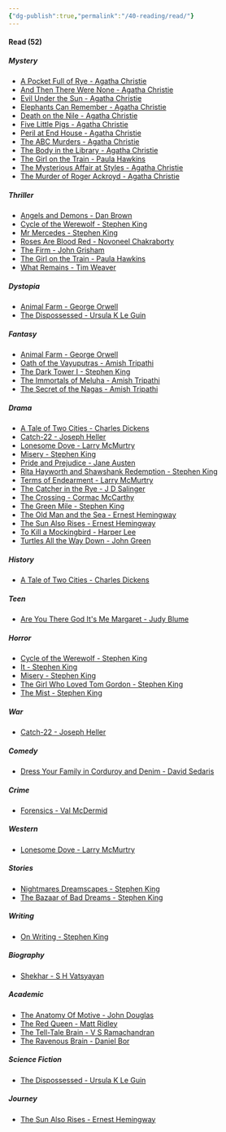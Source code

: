 ```yaml
---
{"dg-publish":true,"permalink":"/40-reading/read/"}
---
```


<h4><span>Read (52)</span></h4><h5><span>Mystery</span></h5><div><ul class="dataview list-view-ul"><li><span><a aria-label-position="top" aria-label="40 Reading/Books/A Pocket Full of Rye - Agatha Christie.md" data-href="40 Reading/Books/A Pocket Full of Rye - Agatha Christie.md" href="40 Reading/Books/A Pocket Full of Rye - Agatha Christie.md" class="internal-link" target="_blank" rel="noopener">A Pocket Full of Rye - Agatha Christie</a></span></li><li><span><a aria-label-position="top" aria-label="40 Reading/Books/And Then There Were None - Agatha Christie.md" data-href="40 Reading/Books/And Then There Were None - Agatha Christie.md" href="40 Reading/Books/And Then There Were None - Agatha Christie.md" class="internal-link" target="_blank" rel="noopener">And Then There Were None - Agatha Christie</a></span></li><li><span><a aria-label-position="top" aria-label="40 Reading/Books/Evil Under the Sun - Agatha Christie.md" data-href="40 Reading/Books/Evil Under the Sun - Agatha Christie.md" href="40 Reading/Books/Evil Under the Sun - Agatha Christie.md" class="internal-link" target="_blank" rel="noopener">Evil Under the Sun - Agatha Christie</a></span></li><li><span><a aria-label-position="top" aria-label="40 Reading/Books/Elephants Can Remember - Agatha Christie.md" data-href="40 Reading/Books/Elephants Can Remember - Agatha Christie.md" href="40 Reading/Books/Elephants Can Remember - Agatha Christie.md" class="internal-link" target="_blank" rel="noopener">Elephants Can Remember - Agatha Christie</a></span></li><li><span><a aria-label-position="top" aria-label="40 Reading/Books/Death on the Nile - Agatha Christie.md" data-href="40 Reading/Books/Death on the Nile - Agatha Christie.md" href="40 Reading/Books/Death on the Nile - Agatha Christie.md" class="internal-link" target="_blank" rel="noopener">Death on the Nile - Agatha Christie</a></span></li><li><span><a aria-label-position="top" aria-label="40 Reading/Books/Five Little Pigs - Agatha Christie.md" data-href="40 Reading/Books/Five Little Pigs - Agatha Christie.md" href="40 Reading/Books/Five Little Pigs - Agatha Christie.md" class="internal-link" target="_blank" rel="noopener">Five Little Pigs - Agatha Christie</a></span></li><li><span><a aria-label-position="top" aria-label="40 Reading/Books/Peril at End House - Agatha Christie.md" data-href="40 Reading/Books/Peril at End House - Agatha Christie.md" href="40 Reading/Books/Peril at End House - Agatha Christie.md" class="internal-link" target="_blank" rel="noopener">Peril at End House - Agatha Christie</a></span></li><li><span><a aria-label-position="top" aria-label="40 Reading/Books/The ABC Murders - Agatha Christie.md" data-href="40 Reading/Books/The ABC Murders - Agatha Christie.md" href="40 Reading/Books/The ABC Murders - Agatha Christie.md" class="internal-link" target="_blank" rel="noopener">The ABC Murders - Agatha Christie</a></span></li><li><span><a aria-label-position="top" aria-label="40 Reading/Books/The Body in the Library - Agatha Christie.md" data-href="40 Reading/Books/The Body in the Library - Agatha Christie.md" href="40 Reading/Books/The Body in the Library - Agatha Christie.md" class="internal-link" target="_blank" rel="noopener">The Body in the Library - Agatha Christie</a></span></li><li><span><a aria-label-position="top" aria-label="40 Reading/Books/The Girl on the Train - Paula Hawkins.md" data-href="40 Reading/Books/The Girl on the Train - Paula Hawkins.md" href="40 Reading/Books/The Girl on the Train - Paula Hawkins.md" class="internal-link" target="_blank" rel="noopener">The Girl on the Train - Paula Hawkins</a></span></li><li><span><a aria-label-position="top" aria-label="40 Reading/Books/The Mysterious Affair at Styles - Agatha Christie.md" data-href="40 Reading/Books/The Mysterious Affair at Styles - Agatha Christie.md" href="40 Reading/Books/The Mysterious Affair at Styles - Agatha Christie.md" class="internal-link" target="_blank" rel="noopener">The Mysterious Affair at Styles - Agatha Christie</a></span></li><li><span><a aria-label-position="top" aria-label="40 Reading/Books/The Murder of Roger Ackroyd - Agatha Christie.md" data-href="40 Reading/Books/The Murder of Roger Ackroyd - Agatha Christie.md" href="40 Reading/Books/The Murder of Roger Ackroyd - Agatha Christie.md" class="internal-link" target="_blank" rel="noopener">The Murder of Roger Ackroyd - Agatha Christie</a></span></li></ul></div><h5><span>Thriller</span></h5><div><ul class="dataview list-view-ul"><li><span><a aria-label-position="top" aria-label="40 Reading/Books/Angels and Demons - Dan Brown.md" data-href="40 Reading/Books/Angels and Demons - Dan Brown.md" href="40 Reading/Books/Angels and Demons - Dan Brown.md" class="internal-link" target="_blank" rel="noopener">Angels and Demons - Dan Brown</a></span></li><li><span><a aria-label-position="top" aria-label="40 Reading/Books/Cycle of the Werewolf - Stephen King.md" data-href="40 Reading/Books/Cycle of the Werewolf - Stephen King.md" href="40 Reading/Books/Cycle of the Werewolf - Stephen King.md" class="internal-link" target="_blank" rel="noopener">Cycle of the Werewolf - Stephen King</a></span></li><li><span><a aria-label-position="top" aria-label="40 Reading/Books/Mr Mercedes - Stephen King.md" data-href="40 Reading/Books/Mr Mercedes - Stephen King.md" href="40 Reading/Books/Mr Mercedes - Stephen King.md" class="internal-link" target="_blank" rel="noopener">Mr Mercedes - Stephen King</a></span></li><li><span><a aria-label-position="top" aria-label="40 Reading/Books/Roses Are Blood Red - Novoneel Chakraborty.md" data-href="40 Reading/Books/Roses Are Blood Red - Novoneel Chakraborty.md" href="40 Reading/Books/Roses Are Blood Red - Novoneel Chakraborty.md" class="internal-link" target="_blank" rel="noopener">Roses Are Blood Red - Novoneel Chakraborty</a></span></li><li><span><a aria-label-position="top" aria-label="40 Reading/Books/The Firm - John Grisham.md" data-href="40 Reading/Books/The Firm - John Grisham.md" href="40 Reading/Books/The Firm - John Grisham.md" class="internal-link" target="_blank" rel="noopener">The Firm - John Grisham</a></span></li><li><span><a aria-label-position="top" aria-label="40 Reading/Books/The Girl on the Train - Paula Hawkins.md" data-href="40 Reading/Books/The Girl on the Train - Paula Hawkins.md" href="40 Reading/Books/The Girl on the Train - Paula Hawkins.md" class="internal-link" target="_blank" rel="noopener">The Girl on the Train - Paula Hawkins</a></span></li><li><span><a aria-label-position="top" aria-label="40 Reading/Books/What Remains - Tim Weaver.md" data-href="40 Reading/Books/What Remains - Tim Weaver.md" href="40 Reading/Books/What Remains - Tim Weaver.md" class="internal-link" target="_blank" rel="noopener">What Remains - Tim Weaver</a></span></li></ul></div><h5><span>Dystopia</span></h5><div><ul class="dataview list-view-ul"><li><span><a aria-label-position="top" aria-label="40 Reading/Books/Animal Farm - George Orwell.md" data-href="40 Reading/Books/Animal Farm - George Orwell.md" href="40 Reading/Books/Animal Farm - George Orwell.md" class="internal-link" target="_blank" rel="noopener">Animal Farm - George Orwell</a></span></li><li><span><a aria-label-position="top" aria-label="40 Reading/Books/The Dispossessed - Ursula K Le Guin.md" data-href="40 Reading/Books/The Dispossessed - Ursula K Le Guin.md" href="40 Reading/Books/The Dispossessed - Ursula K Le Guin.md" class="internal-link" target="_blank" rel="noopener">The Dispossessed - Ursula K Le Guin</a></span></li></ul></div><h5><span>Fantasy</span></h5><div><ul class="dataview list-view-ul"><li><span><a aria-label-position="top" aria-label="40 Reading/Books/Animal Farm - George Orwell.md" data-href="40 Reading/Books/Animal Farm - George Orwell.md" href="40 Reading/Books/Animal Farm - George Orwell.md" class="internal-link" target="_blank" rel="noopener">Animal Farm - George Orwell</a></span></li><li><span><a aria-label-position="top" aria-label="40 Reading/Books/Oath of the Vayuputras - Amish Tripathi.md" data-href="40 Reading/Books/Oath of the Vayuputras - Amish Tripathi.md" href="40 Reading/Books/Oath of the Vayuputras - Amish Tripathi.md" class="internal-link" target="_blank" rel="noopener">Oath of the Vayuputras - Amish Tripathi</a></span></li><li><span><a aria-label-position="top" aria-label="40 Reading/Books/The Dark Tower I - Stephen King.md" data-href="40 Reading/Books/The Dark Tower I - Stephen King.md" href="40 Reading/Books/The Dark Tower I - Stephen King.md" class="internal-link" target="_blank" rel="noopener">The Dark Tower I - Stephen King</a></span></li><li><span><a aria-label-position="top" aria-label="40 Reading/Books/The Immortals of Meluha - Amish Tripathi.md" data-href="40 Reading/Books/The Immortals of Meluha - Amish Tripathi.md" href="40 Reading/Books/The Immortals of Meluha - Amish Tripathi.md" class="internal-link" target="_blank" rel="noopener">The Immortals of Meluha - Amish Tripathi</a></span></li><li><span><a aria-label-position="top" aria-label="40 Reading/Books/The Secret of the Nagas - Amish Tripathi.md" data-href="40 Reading/Books/The Secret of the Nagas - Amish Tripathi.md" href="40 Reading/Books/The Secret of the Nagas - Amish Tripathi.md" class="internal-link" target="_blank" rel="noopener">The Secret of the Nagas - Amish Tripathi</a></span></li></ul></div><h5><span>Drama</span></h5><div><ul class="dataview list-view-ul"><li><span><a aria-label-position="top" aria-label="40 Reading/Books/A Tale of Two Cities - Charles Dickens.md" data-href="40 Reading/Books/A Tale of Two Cities - Charles Dickens.md" href="40 Reading/Books/A Tale of Two Cities - Charles Dickens.md" class="internal-link" target="_blank" rel="noopener">A Tale of Two Cities - Charles Dickens</a></span></li><li><span><a aria-label-position="top" aria-label="40 Reading/Books/Catch-22 - Joseph Heller.md" data-href="40 Reading/Books/Catch-22 - Joseph Heller.md" href="40 Reading/Books/Catch-22 - Joseph Heller.md" class="internal-link" target="_blank" rel="noopener">Catch-22 - Joseph Heller</a></span></li><li><span><a aria-label-position="top" aria-label="40 Reading/Books/Lonesome Dove - Larry McMurtry.md" data-href="40 Reading/Books/Lonesome Dove - Larry McMurtry.md" href="40 Reading/Books/Lonesome Dove - Larry McMurtry.md" class="internal-link" target="_blank" rel="noopener">Lonesome Dove - Larry McMurtry</a></span></li><li><span><a aria-label-position="top" aria-label="40 Reading/Books/Misery - Stephen King.md" data-href="40 Reading/Books/Misery - Stephen King.md" href="40 Reading/Books/Misery - Stephen King.md" class="internal-link" target="_blank" rel="noopener">Misery - Stephen King</a></span></li><li><span><a aria-label-position="top" aria-label="40 Reading/Books/Pride and Prejudice - Jane Austen.md" data-href="40 Reading/Books/Pride and Prejudice - Jane Austen.md" href="40 Reading/Books/Pride and Prejudice - Jane Austen.md" class="internal-link" target="_blank" rel="noopener">Pride and Prejudice - Jane Austen</a></span></li><li><span><a aria-label-position="top" aria-label="40 Reading/Books/Rita Hayworth and Shawshank Redemption - Stephen King.md" data-href="40 Reading/Books/Rita Hayworth and Shawshank Redemption - Stephen King.md" href="40 Reading/Books/Rita Hayworth and Shawshank Redemption - Stephen King.md" class="internal-link" target="_blank" rel="noopener">Rita Hayworth and Shawshank Redemption - Stephen King</a></span></li><li><span><a aria-label-position="top" aria-label="40 Reading/Books/Terms of Endearment - Larry McMurtry.md" data-href="40 Reading/Books/Terms of Endearment - Larry McMurtry.md" href="40 Reading/Books/Terms of Endearment - Larry McMurtry.md" class="internal-link" target="_blank" rel="noopener">Terms of Endearment - Larry McMurtry</a></span></li><li><span><a aria-label-position="top" aria-label="40 Reading/Books/The Catcher in the Rye - J D Salinger.md" data-href="40 Reading/Books/The Catcher in the Rye - J D Salinger.md" href="40 Reading/Books/The Catcher in the Rye - J D Salinger.md" class="internal-link" target="_blank" rel="noopener">The Catcher in the Rye - J D Salinger</a></span></li><li><span><a aria-label-position="top" aria-label="40 Reading/Books/The Crossing - Cormac McCarthy.md" data-href="40 Reading/Books/The Crossing - Cormac McCarthy.md" href="40 Reading/Books/The Crossing - Cormac McCarthy.md" class="internal-link" target="_blank" rel="noopener">The Crossing - Cormac McCarthy</a></span></li><li><span><a aria-label-position="top" aria-label="40 Reading/Books/The Green Mile - Stephen King.md" data-href="40 Reading/Books/The Green Mile - Stephen King.md" href="40 Reading/Books/The Green Mile - Stephen King.md" class="internal-link" target="_blank" rel="noopener">The Green Mile - Stephen King</a></span></li><li><span><a aria-label-position="top" aria-label="40 Reading/Books/The Old Man and the Sea - Ernest Hemingway.md" data-href="40 Reading/Books/The Old Man and the Sea - Ernest Hemingway.md" href="40 Reading/Books/The Old Man and the Sea - Ernest Hemingway.md" class="internal-link" target="_blank" rel="noopener">The Old Man and the Sea - Ernest Hemingway</a></span></li><li><span><a aria-label-position="top" aria-label="40 Reading/Books/The Sun Also Rises - Ernest Hemingway.md" data-href="40 Reading/Books/The Sun Also Rises - Ernest Hemingway.md" href="40 Reading/Books/The Sun Also Rises - Ernest Hemingway.md" class="internal-link" target="_blank" rel="noopener">The Sun Also Rises - Ernest Hemingway</a></span></li><li><span><a aria-label-position="top" aria-label="40 Reading/Books/To Kill a Mockingbird - Harper Lee.md" data-href="40 Reading/Books/To Kill a Mockingbird - Harper Lee.md" href="40 Reading/Books/To Kill a Mockingbird - Harper Lee.md" class="internal-link" target="_blank" rel="noopener">To Kill a Mockingbird - Harper Lee</a></span></li><li><span><a aria-label-position="top" aria-label="40 Reading/Books/Turtles All the Way Down - John Green.md" data-href="40 Reading/Books/Turtles All the Way Down - John Green.md" href="40 Reading/Books/Turtles All the Way Down - John Green.md" class="internal-link" target="_blank" rel="noopener">Turtles All the Way Down - John Green</a></span></li></ul></div><h5><span>History</span></h5><div><ul class="dataview list-view-ul"><li><span><a aria-label-position="top" aria-label="40 Reading/Books/A Tale of Two Cities - Charles Dickens.md" data-href="40 Reading/Books/A Tale of Two Cities - Charles Dickens.md" href="40 Reading/Books/A Tale of Two Cities - Charles Dickens.md" class="internal-link" target="_blank" rel="noopener">A Tale of Two Cities - Charles Dickens</a></span></li></ul></div><h5><span>Teen</span></h5><div><ul class="dataview list-view-ul"><li><span><a aria-label-position="top" aria-label="40 Reading/Books/Are You There God It's Me Margaret - Judy Blume.md" data-href="40 Reading/Books/Are You There God It's Me Margaret - Judy Blume.md" href="40 Reading/Books/Are You There God It's Me Margaret - Judy Blume.md" class="internal-link" target="_blank" rel="noopener">Are You There God It's Me Margaret - Judy Blume</a></span></li></ul></div><h5><span>Horror</span></h5><div><ul class="dataview list-view-ul"><li><span><a aria-label-position="top" aria-label="40 Reading/Books/Cycle of the Werewolf - Stephen King.md" data-href="40 Reading/Books/Cycle of the Werewolf - Stephen King.md" href="40 Reading/Books/Cycle of the Werewolf - Stephen King.md" class="internal-link" target="_blank" rel="noopener">Cycle of the Werewolf - Stephen King</a></span></li><li><span><a aria-label-position="top" aria-label="40 Reading/Books/It - Stephen King.md" data-href="40 Reading/Books/It - Stephen King.md" href="40 Reading/Books/It - Stephen King.md" class="internal-link" target="_blank" rel="noopener">It - Stephen King</a></span></li><li><span><a aria-label-position="top" aria-label="40 Reading/Books/Misery - Stephen King.md" data-href="40 Reading/Books/Misery - Stephen King.md" href="40 Reading/Books/Misery - Stephen King.md" class="internal-link" target="_blank" rel="noopener">Misery - Stephen King</a></span></li><li><span><a aria-label-position="top" aria-label="40 Reading/Books/The Girl Who Loved Tom Gordon - Stephen King.md" data-href="40 Reading/Books/The Girl Who Loved Tom Gordon - Stephen King.md" href="40 Reading/Books/The Girl Who Loved Tom Gordon - Stephen King.md" class="internal-link" target="_blank" rel="noopener">The Girl Who Loved Tom Gordon - Stephen King</a></span></li><li><span><a aria-label-position="top" aria-label="40 Reading/Books/The Mist - Stephen King.md" data-href="40 Reading/Books/The Mist - Stephen King.md" href="40 Reading/Books/The Mist - Stephen King.md" class="internal-link" target="_blank" rel="noopener">The Mist - Stephen King</a></span></li></ul></div><h5><span>War</span></h5><div><ul class="dataview list-view-ul"><li><span><a aria-label-position="top" aria-label="40 Reading/Books/Catch-22 - Joseph Heller.md" data-href="40 Reading/Books/Catch-22 - Joseph Heller.md" href="40 Reading/Books/Catch-22 - Joseph Heller.md" class="internal-link" target="_blank" rel="noopener">Catch-22 - Joseph Heller</a></span></li></ul></div><h5><span>Comedy</span></h5><div><ul class="dataview list-view-ul"><li><span><a aria-label-position="top" aria-label="40 Reading/Books/Dress Your Family in Corduroy and Denim - David Sedaris.md" data-href="40 Reading/Books/Dress Your Family in Corduroy and Denim - David Sedaris.md" href="40 Reading/Books/Dress Your Family in Corduroy and Denim - David Sedaris.md" class="internal-link" target="_blank" rel="noopener">Dress Your Family in Corduroy and Denim - David Sedaris</a></span></li></ul></div><h5><span>Crime</span></h5><div><ul class="dataview list-view-ul"><li><span><a aria-label-position="top" aria-label="40 Reading/Books/Forensics - Val McDermid.md" data-href="40 Reading/Books/Forensics - Val McDermid.md" href="40 Reading/Books/Forensics - Val McDermid.md" class="internal-link" target="_blank" rel="noopener">Forensics - Val McDermid</a></span></li></ul></div><h5><span>Western</span></h5><div><ul class="dataview list-view-ul"><li><span><a aria-label-position="top" aria-label="40 Reading/Books/Lonesome Dove - Larry McMurtry.md" data-href="40 Reading/Books/Lonesome Dove - Larry McMurtry.md" href="40 Reading/Books/Lonesome Dove - Larry McMurtry.md" class="internal-link" target="_blank" rel="noopener">Lonesome Dove - Larry McMurtry</a></span></li></ul></div><h5><span>Stories</span></h5><div><ul class="dataview list-view-ul"><li><span><a aria-label-position="top" aria-label="40 Reading/Books/Nightmares Dreamscapes - Stephen King.md" data-href="40 Reading/Books/Nightmares Dreamscapes - Stephen King.md" href="40 Reading/Books/Nightmares Dreamscapes - Stephen King.md" class="internal-link" target="_blank" rel="noopener">Nightmares Dreamscapes - Stephen King</a></span></li><li><span><a aria-label-position="top" aria-label="40 Reading/Books/The Bazaar of Bad Dreams - Stephen King.md" data-href="40 Reading/Books/The Bazaar of Bad Dreams - Stephen King.md" href="40 Reading/Books/The Bazaar of Bad Dreams - Stephen King.md" class="internal-link" target="_blank" rel="noopener">The Bazaar of Bad Dreams - Stephen King</a></span></li></ul></div><h5><span>Writing</span></h5><div><ul class="dataview list-view-ul"><li><span><a aria-label-position="top" aria-label="40 Reading/Books/On Writing - Stephen King.md" data-href="40 Reading/Books/On Writing - Stephen King.md" href="40 Reading/Books/On Writing - Stephen King.md" class="internal-link" target="_blank" rel="noopener">On Writing - Stephen King</a></span></li></ul></div><h5><span>Biography</span></h5><div><ul class="dataview list-view-ul"><li><span><a aria-label-position="top" aria-label="40 Reading/Books/Shekhar - S H Vatsyayan.md" data-href="40 Reading/Books/Shekhar - S H Vatsyayan.md" href="40 Reading/Books/Shekhar - S H Vatsyayan.md" class="internal-link" target="_blank" rel="noopener">Shekhar - S H Vatsyayan</a></span></li></ul></div><h5><span>Academic</span></h5><div><ul class="dataview list-view-ul"><li><span><a aria-label-position="top" aria-label="40 Reading/Books/The Anatomy Of Motive - John Douglas.md" data-href="40 Reading/Books/The Anatomy Of Motive - John Douglas.md" href="40 Reading/Books/The Anatomy Of Motive - John Douglas.md" class="internal-link" target="_blank" rel="noopener">The Anatomy Of Motive - John Douglas</a></span></li><li><span><a aria-label-position="top" aria-label="40 Reading/Books/The Red Queen - Matt Ridley.md" data-href="40 Reading/Books/The Red Queen - Matt Ridley.md" href="40 Reading/Books/The Red Queen - Matt Ridley.md" class="internal-link" target="_blank" rel="noopener">The Red Queen - Matt Ridley</a></span></li><li><span><a aria-label-position="top" aria-label="40 Reading/Books/The Tell-Tale Brain - V S Ramachandran.md" data-href="40 Reading/Books/The Tell-Tale Brain - V S Ramachandran.md" href="40 Reading/Books/The Tell-Tale Brain - V S Ramachandran.md" class="internal-link" target="_blank" rel="noopener">The Tell-Tale Brain - V S Ramachandran</a></span></li><li><span><a aria-label-position="top" aria-label="40 Reading/Books/The Ravenous Brain - Daniel Bor.md" data-href="40 Reading/Books/The Ravenous Brain - Daniel Bor.md" href="40 Reading/Books/The Ravenous Brain - Daniel Bor.md" class="internal-link" target="_blank" rel="noopener">The Ravenous Brain - Daniel Bor</a></span></li></ul></div><h5><span>Science Fiction</span></h5><div><ul class="dataview list-view-ul"><li><span><a aria-label-position="top" aria-label="40 Reading/Books/The Dispossessed - Ursula K Le Guin.md" data-href="40 Reading/Books/The Dispossessed - Ursula K Le Guin.md" href="40 Reading/Books/The Dispossessed - Ursula K Le Guin.md" class="internal-link" target="_blank" rel="noopener">The Dispossessed - Ursula K Le Guin</a></span></li></ul></div><h5><span>Journey</span></h5><div><ul class="dataview list-view-ul"><li><span><a aria-label-position="top" aria-label="40 Reading/Books/The Sun Also Rises - Ernest Hemingway.md" data-href="40 Reading/Books/The Sun Also Rises - Ernest Hemingway.md" href="40 Reading/Books/The Sun Also Rises - Ernest Hemingway.md" class="internal-link" target="_blank" rel="noopener">The Sun Also Rises - Ernest Hemingway</a></span></li></ul></div>
